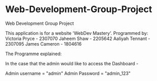 # Web-Development-Group-Project
Web Development Group Project

This application is for a website 'WebDev Mastery'.
Programmed by:
Victoria Pryce - 2307070
Jaheem Shaw - 2205642
Aaliyah Tennant - 2307095
James Cameron - 1804616

The Programme explained:

In the case that the admin would like to access the Dashboard - 

Admin username = "admin"
Admin Password = "admin_123"

